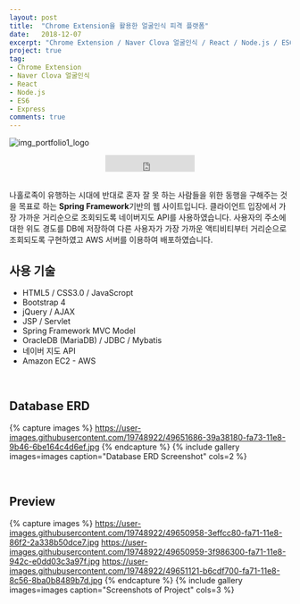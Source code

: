 ```yaml
---
layout: post
title:  "Chrome Extension을 활용한 얼굴인식 피격 플랫폼"
date:   2018-12-07
excerpt: "Chrome Extension / Naver Clova 얼굴인식 / React / Node.js / ES6 / Express"
project: true
tag:
- Chrome Extension
- Naver Clova 얼굴인식
- React
- Node.js
- ES6
- Express
comments: true
---
```


![img_portfolio1_logo](https://user-images.githubusercontent.com/19748922/49650938-2d1e2980-fa71-11e8-9865-e0e0ca7e1592.jpg)
    
<center>
<!-- <iframe src="https://ghbtns.com/github-btn.html?user=hamyongjae&repo=Spring_project1_Oracle&type=star&count=true&size=large" frameborder="0" scrolling="0" width="160px" height="30px"></iframe> -->
<iframe src="https://ghbtns.com/github-btn.html?user=hamyongjae&repo=Spring_project1_Oracle&type=watch&count=true&size=large&v=2" frameborder="0" scrolling="0" width="160px" height="30px"></iframe>
</center>

<br />

나홀로족이 유행하는 시대에 반대로 혼자 잘 못 하는 사람들을 위한 동행을 구해주는 것을 목표로 하는 **Spring Framework**기반의 웹 사이트입니다. 클라이언트 입장에서 가장 가까운 거리순으로 조회되도록 네이버지도 API를 사용하였습니다. 사용자의 주소에 대한 위도 경도를 DB에 저장하여 다른 사용자가 가장 가까운 액티비티부터 거리순으로 조회되도록 구현하였고 AWS 서버를 이용하여 배포하였습니다.



## 사용 기술
* HTML5 / CSS3.0 / JavaScropt
* Bootstrap 4
* jQuery / AJAX 
* JSP / Servlet
* Spring Framework MVC Model
* OracleDB (MariaDB) / JDBC / Mybatis
* 네이버 지도 API
* Amazon EC2 - AWS

<br />

## Database ERD 

{% capture images %}
https://user-images.githubusercontent.com/19748922/49651686-39a38180-fa73-11e8-9b46-6be164c4d6ef.jpg
{% endcapture %}
{% include gallery images=images caption="Database ERD Screenshot" cols=2 %}

<br />

## Preview

{% capture images %}
	https://user-images.githubusercontent.com/19748922/49650958-3effcc80-fa71-11e8-86f2-2a338b50dce7.jpg
	https://user-images.githubusercontent.com/19748922/49650959-3f986300-fa71-11e8-942c-e0dd03c3a97f.jpg
    https://user-images.githubusercontent.com/19748922/49651121-b6cdf700-fa71-11e8-8c56-8ba0b8489b7d.jpg
{% endcapture %}
{% include gallery images=images caption="Screenshots of Project" cols=3 %}


